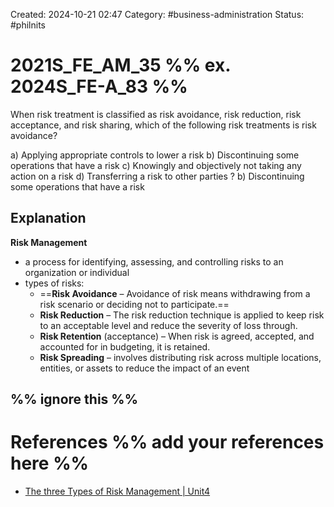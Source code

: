 Created: 2024-10-21 02:47
Category: #business-administration 
Status: #philnits



# 2021S_FE_AM_35 %% ex. 2024S_FE-A_83 %%

When risk treatment is classified as risk avoidance, risk reduction, risk acceptance, and risk sharing, which of the following risk treatments is risk avoidance?

a) Applying appropriate controls to lower a risk
b) Discontinuing some operations that have a risk
c) Knowingly and objectively not taking any action on a risk
d) Transferring a risk to other parties
? 
b) Discontinuing some operations that have a risk

## Explanation

**Risk Management**
- a process for identifying, assessing, and controlling risks to an organization or individual
- types of risks:
	- ==**Risk Avoidance** – Avoidance of risk means withdrawing from a risk scenario or deciding not to participate.==
	- **Risk Reduction** – The risk reduction technique is applied to keep risk to an acceptable level and reduce the severity of loss through.
	- **Risk Retention** (acceptance) – When risk is agreed, accepted, and accounted for in budgeting, it is retained.
	- **Risk Spreading** –  involves distributing risk across multiple locations, entities, or assets to reduce the impact of an event




%% ignore this %%
---









# References %% add your references here %%
- [The three Types of Risk Management | Unit4](https://www.unit4.com/blog/four-types-risk-management)